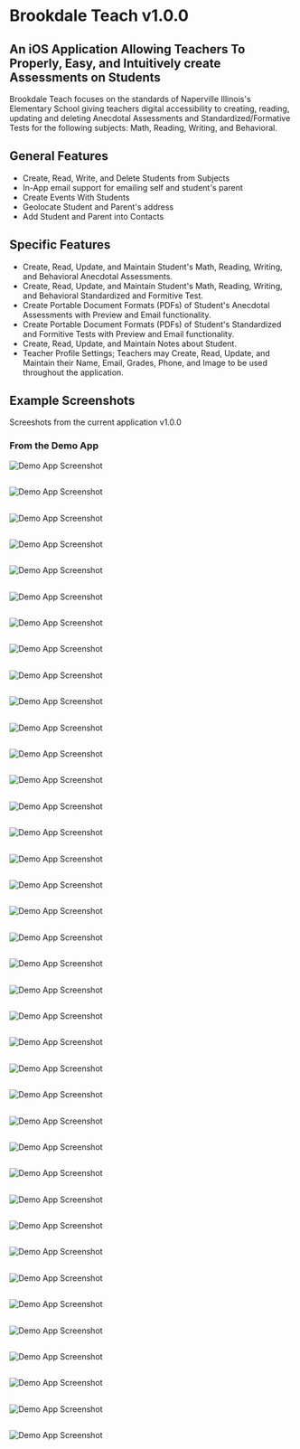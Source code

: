 # Brookdale Teach v1.0.0

## An iOS Application Allowing Teachers To Properly, Easy, and Intuitively create Assessments on Students 

Brookdale Teach focuses on the standards of Naperville Illinois's Elementary School giving teachers digital accessibility to creating, reading, updating and deleting Anecdotal Assessments and Standardized/Formative Tests for the following subjects: Math, Reading, Writing, and Behavioral. 

## General Features

- Create, Read, Write, and Delete Students from Subjects
- In-App email support for emailing self and student's parent
- Create Events With Students
- Geolocate Student and Parent's address
- Add Student and Parent into Contacts

## Specific Features

- Create, Read, Update, and Maintain Student's Math, Reading, Writing, and Behavioral Anecdotal Assessments.
- Create, Read, Update, and Maintain Student's Math, Reading, Writing, and Behavioral Standardized and Formitive Test.
- Create Portable Document Formats (PDFs) of Student's Anecdotal Assessments with Preview and Email functionality.
- Create Portable Document Formats (PDFs) of Student's Standardized and Formitive Tests with Preview and Email functionality.
- Create, Read, Update, and Maintain Notes about Student.
- Teacher Profile Settings; Teachers may Create, Read, Update, and Maintain their Name, Email, Grades, Phone, and Image to be used throughout the application.

## Example Screenshots

Screeshots from the current application v1.0.0

### From the Demo App

![Demo App Screenshot](https://github.com/BrookdaleTeach/brookdale-teach-iPad/blob/master/Screens/iOS%Simulator%Screen%shot%Apr%5,%2013%9.22.20%AM.png?raw=true)

##


![Demo App Screenshot](https://github.com/BrookdaleTeach/brookdale-teach-iPad/blob/master/Screens/iOS%Simulator%Screen%shot%Apr%5,%2013%9.22.35%AM.png?raw=true)

##


![Demo App Screenshot](https://github.com/BrookdaleTeach/brookdale-teach-iPad/blob/master/Screens/iOS%Simulator%Screen%shot%Apr%5,%2013%9.22.49%AM.png?raw=true)

##


![Demo App Screenshot](https://github.com/BrookdaleTeach/brookdale-teach-iPad/blob/master/Screens/iOS%Simulator%Screen%shot%Apr%5,%2013%9.22.54%AM.png?raw=true)

##


![Demo App Screenshot](https://github.com/BrookdaleTeach/brookdale-teach-iPad/blob/master/Screens/iOS%Simulator%Screen%shot%Apr%5,%2013%9.22.57%AM.png?raw=true)

##


![Demo App Screenshot](https://github.com/BrookdaleTeach/brookdale-teach-iPad/blob/master/Screens/iOS%Simulator%Screen%shot%Apr%5,%2013%9.22.59%AM.png?raw=true)

##


![Demo App Screenshot](https://github.com/BrookdaleTeach/brookdale-teach-iPad/blob/master/Screens/iOS%Simulator%Screen%shot%Apr%5,%2013%9.23.08%AM.png?raw=true)

##


![Demo App Screenshot](https://github.com/BrookdaleTeach/brookdale-teach-iPad/blob/master/Screens/iOS%Simulator%Screen%shot%Apr%5,%2013%9.23.14%AM.png?raw=true)

##


![Demo App Screenshot](https://github.com/BrookdaleTeach/brookdale-teach-iPad/blob/master/Screens/iOS%Simulator%Screen%shot%Apr%5,%2013%9.23.19%AM.png?raw=true)

##


![Demo App Screenshot](https://github.com/BrookdaleTeach/brookdale-teach-iPad/blob/master/Screens/iOS%Simulator%Screen%shot%Apr%5,%2013%9.23.25%AM.png?raw=true)

##


![Demo App Screenshot](https://github.com/BrookdaleTeach/brookdale-teach-iPad/blob/master/Screens/iOS%Simulator%Screen%shot%Apr%5,%2013%9.23.41%AM.png?raw=true)

##


![Demo App Screenshot](https://github.com/BrookdaleTeach/brookdale-teach-iPad/blob/master/Screens/iOS%Simulator%Screen%shot%Apr%5,%2013%9.23.57%AM.png?raw=true)

##


![Demo App Screenshot](https://github.com/BrookdaleTeach/brookdale-teach-iPad/blob/master/Screens/iOS%Simulator%Screen%shot%Apr%5,%2013%9.24.00%AM.png?raw=true)

##


![Demo App Screenshot](https://github.com/BrookdaleTeach/brookdale-teach-iPad/blob/master/Screens/iOS%Simulator%Screen%shot%Apr%5,%2013%9.24.13%AM.png?raw=true)

##


![Demo App Screenshot](https://github.com/BrookdaleTeach/brookdale-teach-iPad/blob/master/Screens/iOS%Simulator%Screen%shot%Apr%5,%2013%9.25.10%AM.png?raw=true)

##


![Demo App Screenshot](https://github.com/BrookdaleTeach/brookdale-teach-iPad/blob/master/Screens/iOS%Simulator%Screen%shot%Apr%5,%2013%9.25.13%AM.png?raw=true)

##


![Demo App Screenshot](https://github.com/BrookdaleTeach/brookdale-teach-iPad/blob/master/Screens/iOS%Simulator%Screen%shot%Apr%5,%2013%9.28.37%AM.png?raw=true)

##


![Demo App Screenshot](https://github.com/BrookdaleTeach/brookdale-teach-iPad/blob/master/Screens/iOS%Simulator%Screen%shot%Apr%5,%2013%9.39.28%AM.png?raw=true)

##


![Demo App Screenshot](https://github.com/BrookdaleTeach/brookdale-teach-iPad/blob/master/Screens/iOS%Simulator%Screen%shot%Apr%5,%2013%9.39.36%AM.png?raw=true)

##


![Demo App Screenshot](https://github.com/BrookdaleTeach/brookdale-teach-iPad/blob/master/Screens/iOS%Simulator%Screen%shot%Apr%5,%2013%9.40.16%AM.png?raw=true)

##


![Demo App Screenshot](https://github.com/BrookdaleTeach/brookdale-teach-iPad/blob/master/Screens/iOS%Simulator%Screen%shot%Apr%5,%2013%9.40.24%AM.png?raw=true)

##


![Demo App Screenshot](https://github.com/BrookdaleTeach/brookdale-teach-iPad/blob/master/Screens/iOS%Simulator%Screen%shot%Apr%5,%2013%9.40.31%AM.png?raw=true)

##


![Demo App Screenshot](https://github.com/BrookdaleTeach/brookdale-teach-iPad/blob/master/Screens/iOS%Simulator%Screen%shot%Apr%5,%2013%9.40.42%AM.png?raw=true)

##


![Demo App Screenshot](https://github.com/BrookdaleTeach/brookdale-teach-iPad/blob/master/Screens/iOS%Simulator%Screen%shot%Apr%5,%2013%9.44.12%AM.png?raw=true)

##


![Demo App Screenshot](https://github.com/BrookdaleTeach/brookdale-teach-iPad/blob/master/Screens/iOS%Simulator%Screen%shot%Apr%5,%2013%9.44.20%AM.png?raw=true)

##


![Demo App Screenshot](https://github.com/BrookdaleTeach/brookdale-teach-iPad/blob/master/Screens/iOS%Simulator%Screen%shot%Apr%5,%2013%9.44.24%AM.png?raw=true)

##


![Demo App Screenshot](https://github.com/BrookdaleTeach/brookdale-teach-iPad/blob/master/Screens/iOS%Simulator%Screen%shot%Apr%5,%2013%9.44.27%AM.png?raw=true)

##


![Demo App Screenshot](https://github.com/BrookdaleTeach/brookdale-teach-iPad/blob/master/Screens/iOS%Simulator%Screen%shot%Apr%5,%2013%9.44.33%AM.png?raw=true)

##


![Demo App Screenshot](https://github.com/BrookdaleTeach/brookdale-teach-iPad/blob/master/Screens/iOS%Simulator%Screen%shot%Apr%5,%2013%10.02.44%AM.png?raw=true)

##


![Demo App Screenshot](https://github.com/BrookdaleTeach/brookdale-teach-iPad/blob/master/Screens/iOS%Simulator%Screen%shot%Apr%5,%2013%10.03.14%AM.png?raw=true)

##


![Demo App Screenshot](https://github.com/BrookdaleTeach/brookdale-teach-iPad/blob/master/Screens/iOS%Simulator%Screen%shot%Apr%5,%2013%10.04.28%AM.png?raw=true)

##


![Demo App Screenshot](https://github.com/BrookdaleTeach/brookdale-teach-iPad/blob/master/Screens/iOS%Simulator%Screen%shot%Apr%5,%2013%10.06.03%AM.png?raw=true)

##


![Demo App Screenshot](https://github.com/BrookdaleTeach/brookdale-teach-iPad/blob/master/Screens/iOS%Simulator%Screen%shot%Apr%5,%2013%10.06.40%AM.png?raw=true)

##


![Demo App Screenshot](https://github.com/BrookdaleTeach/brookdale-teach-iPad/blob/master/Screens/iOS%Simulator%Screen%shot%Apr%5,%2013%10.08.52%AM.png?raw=true)

##


![Demo App Screenshot](https://github.com/BrookdaleTeach/brookdale-teach-iPad/blob/master/Screens/iOS%Simulator%Screen%shot%Apr%5,%2013%10.09.20%AM.png?raw=true)

##


![Demo App Screenshot](https://github.com/BrookdaleTeach/brookdale-teach-iPad/blob/master/Screens/iOS%Simulator%Screen%shot%Apr%5,%2013%10.09.25%AM.png?raw=true)

##


![Demo App Screenshot](https://github.com/BrookdaleTeach/brookdale-teach-iPad/blob/master/Screens/iOS%Simulator%Screen%shot%Apr%5,%2013%10.09.52%AM.png?raw=true)

##


![Demo App Screenshot](https://github.com/BrookdaleTeach/brookdale-teach-iPad/blob/master/Screens/iOS%Simulator%Screen%shot%Apr%5,%2013%10.37.13%AM.png?raw=true)

